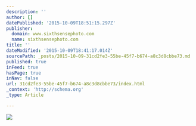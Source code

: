 ```yaml
---
description: ''
author: []
datePublished: '2015-10-09T18:51:15.297Z'
publisher:
  domain: www.sixthsensephoto.com
  name: sixthsensephoto.com
title: ''
dateModified: '2015-10-09T18:41:17.014Z'
sourcePath: _posts/2015-10-09-31cd2fe3-55be-45f7-b674-a8c3d8cbbe73.md
published: true
inFeed: true
hasPage: true
inNav: false
url: 31cd2fe3-55be-45f7-b674-a8c3d8cbbe73/index.html
_context: 'http://schema.org'
_type: Article

---
```

![](http://www.sixthsensephoto.com/photos/i-xqspwnJ/0/X2/i-xqspwnJ-X2.jpg)